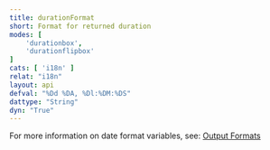```yaml
---
title: durationFormat
short: Format for returned duration
modes: [
	'durationbox',
	'durationflipbox'
]
cats: [ 'i18n' ]
relat: "i18n"
layout: api
defval: "%Dd %DA, %Dl:%DM:%DS"
dattype: "String"
dyn: "True"
---
```


For more information on date format variables, see: [Output Formats]({{site.basesite}}doc/3-3-output/)
